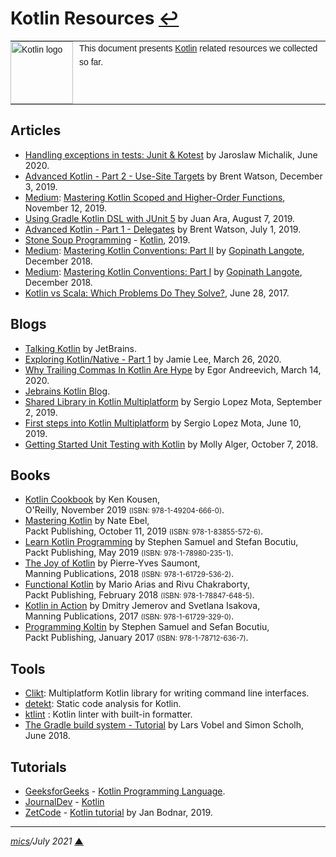 # <span id="top">Kotlin Resources</span> <span style="size:30%;"><a href="README.md">↩</a></span>

<table style="font-family:Helvetica,Arial;font-size:14px;line-height:1.6;">
  <tr>
  <td style="border:0;padding:0 10px 0 0;min-width:25%;"><a href="https://kotlinlang.org/" rel="external"><img src="https://kotlinlang.org/assets/images/open-graph/kotlin_250x250.png" width="100" alt="Kotlin logo"/></a></td>
  <td style="border:0;padding:0;vertical-align:text-top;">This document presents <a href="https://kotlinlang.org/" rel="external">Kotlin</a> related resources we collected so far.
  </td>
  </tr>
</table>

## <span id="articles">Articles</span>

- [Handling exceptions in tests: Junit & Kotest][article_junit] by Jaroslaw Michalik, June 2020.
- [Advanced Kotlin - Part 2 - Use-Site Targets](https://americanexpress.io/advanced-kotlin-use-site-targets/) by Brent Watson, December 3, 2019.
- [Medium]: [Mastering Kotlin Scoped and Higher-Order Functions](https://blog.kotlin-academy.com/mastering-kotlin-scoped-and-higher-order-functions-23e2dd34d660), November 12, 2019.
- [Using Gradle Kotlin DSL with JUnit 5](https://technology.lastminute.com/junit5-kotlin-and-gradle-dsl/) by Juan Ara, August 7, 2019.
- [Advanced Kotlin - Part 1 - Delegates](https://americanexpress.io/advanced-kotlin-delegates/) by Brent Watson, July 1, 2019.
- [Stone Soup Programming](https://stonesoupprogramming.com/) - [Kotlin](https://stonesoupprogramming.com/category/kotlin/), 2019.
- [Medium]: [Mastering Kotlin Conventions: Part II](https://medium.com/insiden26/mastering-kotlin-conventions-get-set-in-rangeto-part-ii-6b0cce3fbe16) by [Gopinath Langote](https://medium.com/@gopinathlangote), December 2018.
- [Medium]: [Mastering Kotlin Conventions: Part I](https://medium.com/insiden26/mastering-kotlin-conventions-plus-minus-compareto-inc-dec-times-div-part-i-1a34b20aaf4) by [Gopinath Langote](https://medium.com/@gopinathlangote), December 2018.
- [Kotlin vs Scala: Which Problems Do They Solve?][article_kotlin_scala], June 28, 2017.

## <span id="blogs">Blogs</span>

- [Talking Kotlin](https://talkingkotlin.com/) by JetBrains.
- [Exploring Kotlin/Native - Part 1][blog_exploring] by Jamie Lee, March 26, 2020.
- [Why Trailing Commas In Kotlin Are Hype](https://blog.egorand.me/why-trailing-commas-in-kotlin-are-hype/) by Egor Andreevich, March 14, 2020.
- [Jebrains Kotlin Blog](https://blog.jetbrains.com/kotlin/).
- [Shared Library in Kotlin Multiplatform](https://blog.karumi.com/shared-library-in-kotlin-multiplatform/) by Sergio Lopez Mota, September 2, 2019.
- [First steps into Kotlin Multiplatform](https://blog.karumi.com/first-steps-into-kotlin-multiplatform/) by Sergio Lopez Mota, June 10, 2019.
- [Getting Started Unit Testing with Kotlin](https://spin.atomicobject.com/2018/10/07/kotlin-unit-testing/) by Molly Alger, October 7, 2018.

## <span id="books">Books</span>

- [Kotlin Cookbook][book_kotlin_cookbook] by Ken Kousen,<br/>O'Reilly, November 2019 <span style="font-size:80%;">(ISBN: 978-1-49204-666-0)</span>.
- [Mastering Kotlin](https://www.packtpub.com/application-development/mastering-kotlin) by Nate Ebel,<br/>
  Packt Publishing, October 11, 2019 <span style="font-size:80%;">(ISBN: 978-1-83855-572-6)</span>.
- [Learn Kotlin Programming][book_kotlin_programming] by Stephen Samuel and Stefan Bocutiu, <br/>Packt Publishing, May 2019 <span style="font-size:80%;">(ISBN: 978-1-78980-235-1)</span>.
- [The Joy of Kotlin][book_joy_kotlin] by Pierre-Yves Saumont,<br/>Manning Publications, 2018 <span style="font-size:80%;">(ISBN: 978-1-61729-536-2)</span>.
- [Functional Kotlin](book_functional_kotlin) by Mario Arias and Rivu Chakraborty,<br/>Packt Publishing, February 2018 <span style="font-size:80%;">(ISBN: 978-1-78847-648-5)</span>.
- [Kotlin in Action][book_kotlin_in_action] by Dmitry Jemerov and Svetlana Isakova,<br/>Manning Publications, 2017 <span style="font-size:80%;">(ISBN: 978-1-61729-329-0)</span>.
- [Programming Koltin][book_programming_kotlin] by Stephen Samuel and Sefan Bocutiu,<br/>Packt Publishing, January 2017 <span style="font-size:80%;">(ISBN: 978-1-78712-636-7)</span>.

## <span id="tools">Tools</span>

- [Clikt][clikt_home]: Multiplatform Kotlin library for writing command line interfaces.
- [detekt][detekt_home]: Static code analysis for Kotlin.
- [ktlint] : Kotlin linter with built-in formatter.
- [The Gradle build system - Tutorial][tool_vogella] by Lars Vobel and Simon Scholh, June 2018.

## <span id="tutorials">Tutorials</span>

- [GeeksforGeeks](https://www.geeksforgeeks.org/) - [Kotlin Programming Language](https://www.geeksforgeeks.org/kotlin-programming-language/).
- [JournalDev](https://www.journaldev.com/) - [Kotlin][tuto_journaldev]
- [ZetCode](http://zetcode.com/) - [Kotlin tutorial](http://zetcode.com/all/#kotlin) by Jan Bodnar, 2019.

***

*[mics](https://lampwww.epfl.ch/~michelou/)/July 2021* [**&#9650;**](#top)
<span id="bottom">&nbsp;</span>

<!-- link refs -->

[article_junit]: https://kotlintesting.com/handling-exceptions-in-tests/
[article_kotlin_scala]: https://superkotlin.com/kotlin-vs-scala/
[blog_exploring]: https://www.bignerdranch.com/blog/exploring-kotlin-native-part-1/
[book_functional_kotlin]: https://www.packtpub.com/application-development/functional-kotlin
[book_joy_kotlin]: https://www.manning.com/books/the-joy-of-kotlin
[book_kotlin_cookbook]: https://www.oreilly.com/library/view/kotlin-cookbook/9781492046660/
[book_kotlin_in_action]: https://www.manning.com/books/kotlin-in-action
[book_kotlin_programming]: https://www.packtpub.com/application-development/learn-kotlin-programming-second-edition
[book_programming_kotlin]: https://www.packtpub.com/in/application-development/programming-kotlin
[clikt_home]: https://ajalt.github.io/clikt/
[detekt_home]: https://detekt.github.io/detekt/
[ktlint]: https://ktlint.github.io/
[medium]: https://medium.com/
[tool_vogella]: https://www.vogella.com/tutorials/Gradle/article.html
[tuto_journaldev]: https://www.journaldev.com/kotlin
